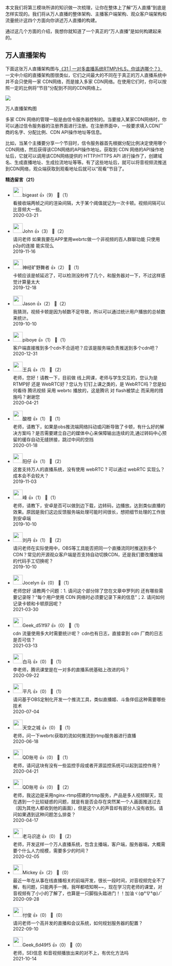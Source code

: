 本文我们将第三模块所讲的知识做一次梳理，让你在整体上了解“万人直播”到底是怎样实现的。我们将从万人直播的整体架构、主播客户端架构、观众客户端架构和流量统计这四个方面向你讲述万人直播的构建。

通过这几个方面的介绍，我想你就知道了一个真正的“万人直播”是如何构建起来的。

## 万人直播架构

下面这张万人直播架构图与[《31 | 一对多直播系统RTMP/HLS，你该选哪个？》](https://time.geekbang.org/column/article/140181)一文中介绍的直播架构图很类似，它们之间最大的不同在于真正的万人直播系统中并不会只使用一家 CDN网络，而是接入多家 CDN网络。在使用它们时，你可以按照一定的比例将“节目”分配到不同的CDN网络上。

![](https://static001.geekbang.org/resource/image/4e/bf/4e52d2ea1567a9821e1188f7bc6befbf.png?wh=1142%2A582)

万人直播架构图

多家 CDN 网络的管理一般是由信令服务器控制的。当要接入某家CDN网络时，你可以通过信令服务器的注册界面进行注册。在注册界面中，一般要求填入CDN厂商的名字、分配比例、CDN API操作地址等信息。

比如，当某个主播要分享一个节目时，信令服务器首先根据分配比例决定使用哪个CDN网络，然后获得该CDN网络的API操作地址。获取到 CDN 网络的API操作地址后，它就可以调用该CDN网络提供的 HTTP/HTTPS API 进行操作了，创建域名、生成直播地址、生成拉流地址等等。有了这些地址后，就可以将音视频流推送到CDN网络，观众端获取到观看地址后就可以“观看”节目了。
<div><strong>精选留言（21）</strong></div><ul>
<li><img src="https://static001.geekbang.org/account/avatar/00/18/2b/0e/af0d53af.jpg" width="30px"><span>bigeast</span> 👍（9） 💬（1）<div>看接收端两帧之间的渲染间隔，大于某个阈值就记为一次卡顿。视频间隔可以比音频大一些。</div>2020-03-21</li><br/><li><img src="https://static001.geekbang.org/account/avatar/00/0f/93/bd/f3977ebb.jpg" width="30px"><span>John</span> 👍（3） 💬（2）<div>请问老师 如果我要在APP里用webrtc做一个非视频的百人群聊功能 只使用p2p的连接 能实现么</div>2019-11-16</li><br/><li><img src="https://static001.geekbang.org/account/avatar/00/11/3c/8a/900ca88a.jpg" width="30px"><span>神经旷野舞者</span> 👍（2） 💬（1）<div>卡顿应该是帧延迟了，可以检测没秒传了几个，和服务器对一下，不过这样感觉计算量太大</div>2019-12-18</li><br/><li><img src="https://static001.geekbang.org/account/avatar/00/10/12/ce/a8c8b5e8.jpg" width="30px"><span>Jason</span> 👍（2） 💬（2）<div>我猜测，视频卡顿是因为帧数不足导致，所以可以通过统计用户播放的总帧数来统计。</div>2019-10-10</li><br/><li><img src="https://static001.geekbang.org/account/avatar/00/10/47/00/3202bdf0.jpg" width="30px"><span>piboye</span> 👍（1） 💬（1）<div>客户端直接推到多个cdn不合适吧？应该是服务端负责推送到多个cdn吧？</div>2020-12-31</li><br/><li><img src="https://static001.geekbang.org/account/avatar/00/1d/5d/c1/81da96e4.jpg" width="30px"><span>王兵</span> 👍（1） 💬（2）<div>老师，您好！请教一下，目前做 线上网课，老师与学生交互的，您认为是 RTMP好 还是 WebRTC好？您认为 钉钉上课之类的，是 WebRTC吗？您是如何看待 腾讯视频 采用 webrtc 播放的，这是腾讯 对 flash被禁止 而采用的措施吗？谢谢您</div>2020-04-21</li><br/><li><img src="https://static001.geekbang.org/account/avatar/00/13/23/97/5d928f61.jpg" width="30px"><span>酸橙</span> 👍（1） 💬（1）<div>老师，请教下，如果是obs推流端网络抖动或闪断导致了卡顿，有什么好的解决方案吗？是否需要建立自己的媒体中心来保障输出连续的流,通过转码中心预留的缓存自动无缝拼接，跳过中间的空挡</div>2020-01-18</li><br/><li><img src="https://thirdwx.qlogo.cn/mmopen/vi_32/DYAIOgq83eo2SjCeylLv0P3Glle5277kA4b8cAuxr1NrC0njPKEqzSpB8IEicHB29GicFFwG1qiaxs4hxRiaBmoibVw/132" width="30px"><span>阳仔</span> 👍（1） 💬（2）<div>这套支持万人的直播系统，没有使用 webRTC ? 可以通过 webRTC  实现么？成本会不会较大？</div>2019-11-03</li><br/><li><img src="https://static001.geekbang.org/account/avatar/00/12/d2/8a/57dcd0c7.jpg" width="30px"><span>峰</span> 👍（1） 💬（1）<div>老师，请教下，安卓是否可以做到边下载，边转码，边播放。达到类似直播的效果。原因是我们这边反馈服务端处理可能时间很长，想把细节处理的工作放到安卓端</div>2019-10-10</li><br/><li><img src="https://static001.geekbang.org/account/avatar/00/10/82/42/8b04d489.jpg" width="30px"><span>刘丹</span> 👍（1） 💬（2）<div>请问老师在实际使用中，OBS等工具能否把同一个直播流同时推送到多个CDN？常见的开源观众客户端是否支持自动切换CDN，还是我们要改播放端的代码手工切换呢？</div>2019-10-10</li><br/><li><img src="https://static001.geekbang.org/account/avatar/00/12/b1/c4/116bd611.jpg" width="30px"><span>Jocelyn</span> 👍（0） 💬（1）<div>老师您好 请教两个问题：1. 请问这个部分除了您在文章中罗列的 还有哪些需要记录呀？“每个用户使用 CDN 网络时必须要记录下来的信息”；2. 请问如何记录卡顿和卡顿原因呢？</div>2021-03-30</li><br/><li><img src="http://thirdwx.qlogo.cn/mmopen/vi_32/Q0j4TwGTfTKgA8bMuSpADm9UFL6qCTj8MVWVXkKfnC7Ou4NibASUCkricGlzPCncic0Akx8ibL85c2ubia8phTCMF6Q/132" width="30px"><span>Geek_d51f97</span> 👍（0） 💬（1）<div>cdn 流量使用多大时需要统计呢？ cdn也有日志，直接拿到 cdn 厂商的日志是否可信？</div>2021-03-13</li><br/><li><img src="https://static001.geekbang.org/account/avatar/00/10/d6/b4/0808999d.jpg" width="30px"><span>白马</span> 👍（0） 💬（1）<div>李老师，腾讯课堂是在一对多的直播系统基础上改进的吗？</div>2020-09-22</li><br/><li><img src="https://static001.geekbang.org/account/avatar/00/15/72/07/60f6fb4c.jpg" width="30px"><span>平凡</span> 👍（0） 💬（1）<div>请问基于OBS定制化开发一个推流工具，类似直播姬、斗鱼伴侣这种需要哪些技术</div>2020-07-04</li><br/><li><img src="https://static001.geekbang.org/account/avatar/00/10/a5/85/a0ca71cd.jpg" width="30px"><span>天空之城</span> 👍（0） 💬（1）<div>老师，问一下webrtc获取的流如何推流到rtmp服务器进行直播</div>2020-06-18</li><br/><li><img src="https://static001.geekbang.org/account/avatar/00/1a/45/63/005d03b2.jpg" width="30px"><span>QD账号</span> 👍（0） 💬（1）<div>老师，请问这块有没有一些监控手段或者开源监控系统可以起到监控作用？</div>2020-04-21</li><br/><li><img src="https://static001.geekbang.org/account/avatar/00/1a/45/63/005d03b2.jpg" width="30px"><span>QD账号</span> 👍（0） 💬（2）<div>老师，我这边是采用nginx-rtmp搭建的rtmp服务，产品是多人视频聊天，现在遇到一个比较疑惑的问题，就是有是否会存在突然某一个人画面推送过去（因为其他人都收到他的画面），但是这个人的声音却有部分人没有收到。请问如果遇到这种问题怎么排查？</div>2020-04-17</li><br/><li><img src="https://static001.geekbang.org/account/avatar/00/10/03/d6/abb7bfe3.jpg" width="30px"><span>老马识途</span> 👍（0） 💬（2）<div>老师，开发这样一个万人直播系统，包含主播端，客户端，服务器端，大概需要个什么人力规模，需要多少的时间？</div>2020-02-05</li><br/><li><img src="https://static001.geekbang.org/account/avatar/00/10/2c/05/b8e769fa.jpg" width="30px"><span>Mickey</span> 👍（2） 💬（0）<div>最近一年在从事在线直播相关的前端开发，很长一段时间，对音视频完全不了解，有问题，只能两手一摊，我咩都唔知啊~~，现在学习完老师的课堂，对音视频有了小小的了解了，也算是一只脚指头踏进门！！加油ヾ(◍°∇°◍)ﾉﾞ</div>2020-09-28</li><br/><li><img src="https://static001.geekbang.org/account/avatar/00/1d/76/2e/5fb3b586.jpg" width="30px"><span>付俊</span> 👍（0） 💬（0）<div>请问老师一个高并发的直播和会议系统，如何规划服务器的配置？</div>2022-09-10</li><br/><li><img src="" width="30px"><span>Geek_6d49f5</span> 👍（0） 💬（0）<div>老师，SEI信息 和音视频播放出来的对不上，有优化方法吗</div>2021-10-14</li><br/>
</ul>